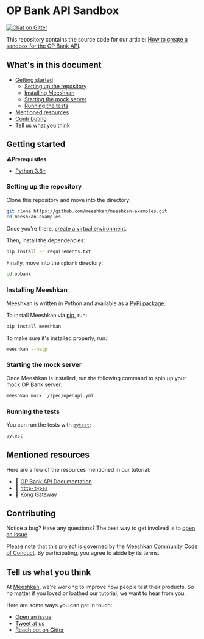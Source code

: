 # OP Bank API Sandbox

[![Chat on Gitter](https://badges.gitter.im/gitterHQ/gitter.png)](https://gitter.im/meeshkan/community)

<!-- TODO: Add link to Meeshkan blog once published -->
This repository contains the source code for our article: [How to create a sandbox for the OP Bank API]().

## What's in this document

* [Getting started](#getting-started)
    * [Setting up the repository](#setting-up-the-repository)
    * [Installing Meeshkan](#installing-meeshkan)
    * [Starting the mock server](#starting-the-mock-server)
    * [Running the tests](#running-the-tests)
* [Mentioned resources](#mentioned-resources)
* [Contributing](#contributing)
* [Tell us what you think](#tell-us-what-you-think)

## Getting started

⚠️**Prerequisites**:
- [Python 3.6+](https://www.python.org/downloads/)

### Setting up the repository

Clone this repository and move into the directory:
```bash
git clone https://github.com/meeshkan/meeshkan-examples.git
cd meeshkan-examples
```

Once you're there, [create a virtual environment](https://docs.python.org/3/tutorial/venv.html). 

Then, install the dependencies:
```bash
pip install -r requirements.txt
```

Finally, move into the `opbank` directory:
```bash
cd opbank
```

### Installing Meeshkan

Meeshkan is written in Python and available as a [PyPi package](https://pypi.org/project/meeshkan/). 

To install Meeshkan via [pip](https://pip.pypa.io/en/stable/installing/), run:
```bash
pip install meeshkan
```

To make sure it's installed properly, run:
```bash
meeshkan --help
```

### Starting the mock server

Once Meeshkan is installed, run the following command to spin up your mock OP Bank server:
```bash
meeshkan mock ./spec/openapi.yml
```

### Running the tests

You can run the tests with [`pytest`](https://docs.pytest.org/en/latest/):
```bash
pytest
```

## Mentioned resources

Here are a few of the resources mentioned in our tutorial:
- 📖 [OP Bank API Documentation](https://op-developer.fi/docs)
- 🔨 [`http-types`](https://github.com/Meeshkan/http-types/)
- ️🔗 [Kong Gateway](https://konghq.com/kong/) 

## Contributing

Notice a bug? Have any questions? The best way to get involved is to [open an issue](https://github.com/meeshkan/meeshkan-examples/issues).

Please note that this project is governed by the [Meeshkan Community Code of Conduct](https://github.com/meeshkan/code-of-conduct). By participating, you agree to abide by its terms.

## Tell us what you think

At [Meeshkan](https://meeshkan.com/), we're working to improve how people test their products. So no matter if you loved or loathed our tutorial, we want to hear from you. 

Here are some ways you can get in touch:
- [Open an issue](https://github.com/meeshkan/meeshkan-examples/issues)
- [Tweet at us](https://twitter.com/meeshkanml)
- [Reach out on Gitter](https://gitter.im/Meeshkan/community)